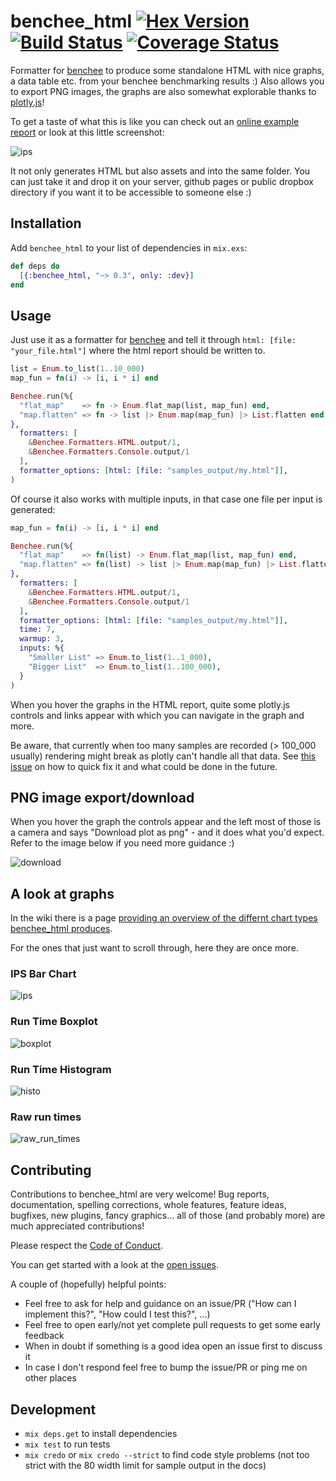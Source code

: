 # benchee_html [![Hex Version](https://img.shields.io/hexpm/v/benchee_html.svg)](https://hex.pm/packages/benchee_html) [![Build Status](https://travis-ci.org/PragTob/benchee_html.svg?branch=master)](https://travis-ci.org/PragTob/benchee_html) [![Coverage Status](https://coveralls.io/repos/github/PragTob/benchee_html/badge.svg?branch=master)](https://coveralls.io/github/PragTob/benchee_html?branch=master)

Formatter for [benchee](//github.com/PragTob/benchee) to produce some standalone HTML with nice graphs, a data table etc. from your benchee benchmarking results :) Also allows you to export PNG images, the graphs are also somewhat explorable thanks to [plotly.js](https://plot.ly/javascript/)!

To get a taste of what this is like you can check out an [online example report](http://www.pragtob.info/benchee/tco_detailed_big_(1_million).html) or look at this little screenshot:

![ips](http://www.pragtob.info/benchee/images/report.png)

It not only generates HTML but also assets and into the same folder. You can just take it and drop it on your server, github pages or public dropbox directory if you want it to be accessible to someone else :)

## Installation

Add `benchee_html` to your list of dependencies in `mix.exs`:

```elixir
def deps do
  [{:benchee_html, "~> 0.3", only: :dev}]
end
```

## Usage

Just use it as a formatter for [benchee](github.com/PragTob/benchee) and tell it through `html: [file: "your_file.html"]` where the html report should be written to.

```elixir
list = Enum.to_list(1..10_000)
map_fun = fn(i) -> [i, i * i] end

Benchee.run(%{
  "flat_map"    => fn -> Enum.flat_map(list, map_fun) end,
  "map.flatten" => fn -> list |> Enum.map(map_fun) |> List.flatten end
},
  formatters: [
    &Benchee.Formatters.HTML.output/1,
    &Benchee.Formatters.Console.output/1
  ],
  formatter_options: [html: [file: "samples_output/my.html"]],
)
```

Of course it also works with multiple inputs, in that case one file per input is generated:

```elixir
map_fun = fn(i) -> [i, i * i] end

Benchee.run(%{
  "flat_map"    => fn(list) -> Enum.flat_map(list, map_fun) end,
  "map.flatten" => fn(list) -> list |> Enum.map(map_fun) |> List.flatten end
},
  formatters: [
    &Benchee.Formatters.HTML.output/1,
    &Benchee.Formatters.Console.output/1
  ],
  formatter_options: [html: [file: "samples_output/my.html"]],
  time: 7,
  warmup: 3,
  inputs: %{
    "Smaller List" => Enum.to_list(1..1_000),
    "Bigger List"  => Enum.to_list(1..100_000),
  }
)

```

When you hover the graphs in the HTML report, quite some plotly.js controls and links appear with which you can navigate in the graph and more.

Be aware, that currently when too many samples are recorded (> 100_000 usually) rendering might break as plotly can't handle all that data. See [this issue](https://github.com/PragTob/benchee_html/issues/3) on how to quick fix it and what could be done in the future.

## PNG image export/download

When you hover the graph the controls appear and the left most of those is a camera and says "Download plot as png" - and it does what you'd expect. Refer to the image below if you need more guidance :)

![download](http://www.pragtob.info/benchee/images/download.png)


## A look at graphs

In the wiki there is a page [providing an overview of the differnt chart types benchee_html produces](https://github.com/PragTob/benchee_html/wiki/Chart-Types).

For the ones that just want to scroll through, here they are once more.

### IPS Bar Chart

![ips](http://www.pragtob.info/benchee/images/ips.png)

### Run Time Boxplot

![boxplot](http://www.pragtob.info/benchee/images/boxplot.png)

### Run Time Histogram

![histo](http://www.pragtob.info/benchee/images/histogram.png)


### Raw run times

![raw_run_times](http://www.pragtob.info/benchee/images/raw_run_times.png)

## Contributing

Contributions to benchee_html are very welcome! Bug reports, documentation, spelling corrections, whole features, feature ideas, bugfixes, new plugins, fancy graphics... all of those (and probably more) are much appreciated contributions!

Please respect the [Code of Conduct](//github.com/PragTob/benchee_html/blob/master/CODE_OF_CONDUCT.md).

You can get started with a look at the [open issues](https://github.com/PragTob/benchee_html/issues).

A couple of (hopefully) helpful points:

* Feel free to ask for help and guidance on an issue/PR ("How can I implement this?", "How could I test this?", ...)
* Feel free to open early/not yet complete pull requests to get some early feedback
* When in doubt if something is a good idea open an issue first to discuss it
* In case I don't respond feel free to bump the issue/PR or ping me on other places

## Development

* `mix deps.get` to install dependencies
* `mix test` to run tests
* `mix credo` or `mix credo --strict` to find code style problems (not too strict with the 80 width limit for sample output in the docs)
